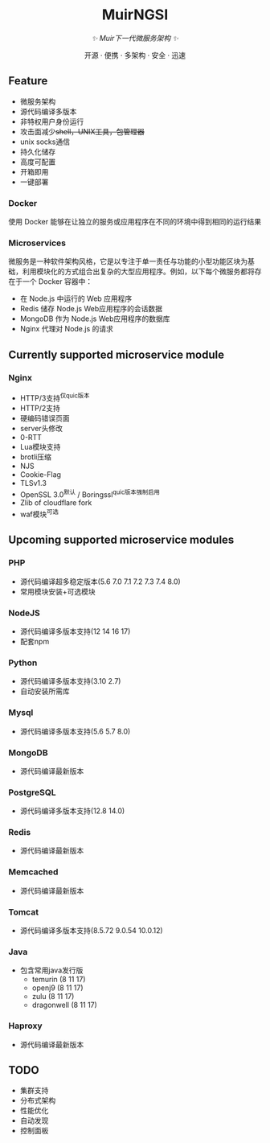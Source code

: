 <div align="center">

# MuirNGSI

_✨ Muir下一代微服务架构 ✨_

开源 · 便携 · 多架构 · 安全 · 迅速

</div>

## Feature
- 微服务架构
- 源代码编译多版本
- 非特权用户身份运行
- 攻击面减少~~shell，UNIX工具，包管理器~~
- unix socks通信
- 持久化储存
- 高度可配置
- 开箱即用
- 一键部署

### Docker
使用 Docker 能够在让独立的服务或应用程序在不同的环境中得到相同的运行结果

### Microservices
微服务是一种软件架构风格，它是以专注于单一责任与功能的小型功能区块为基础，利用模块化的方式组合出复杂的大型应用程序。例如，以下每个微服务都将存在于一个 Docker 容器中：

- 在 Node.js 中运行的 Web 应用程序
- Redis 储存 Node.js Web应用程序的会话数据
- MongoDB 作为 Node.js Web应用程序的数据库
- Nginx 代理对 Node.js 的请求

## Currently supported microservice module
### Nginx
- HTTP/3支持<sup>仅quic版本</sup>
- HTTP/2支持
- 硬编码错误页面
- server头修改
- 0-RTT
- Lua模块支持
- brotli压缩
- NJS
- Cookie-Flag
- TLSv1.3
- OpenSSL 3.0<sup>默认</sup> / Boringssl<sup>quic版本强制启用</sup>
- Zlib of cloudflare fork
- waf模块<sup>可选</sup>

## Upcoming supported microservice modules
### PHP
- 源代码编译超多稳定版本(5.6 7.0 7.1 7.2 7.3 7.4 8.0)
- 常用模块安装+可选模块

### NodeJS
- 源代码编译多版本支持(12 14 16 17)
- 配套npm

### Python
- 源代码编译多版本支持(3.10 2.7)
- 自动安装所需库

### Mysql
- 源代码编译多版本支持(5.6 5.7 8.0)

### MongoDB
- 源代码编译最新版本

### PostgreSQL
- 源代码编译多版本支持(12.8 14.0)

### Redis
- 源代码编译最新版本

### Memcached
- 源代码编译最新版本

### Tomcat
- 源代码编译多版本支持(8.5.72 9.0.54 10.0.12)

### Java
+ 包含常用java发行版
  + temurin (8 11 17)
  + openj9 (8 11 17)
  + zulu (8 11 17)
  + dragonwell (8 11 17)

### Haproxy
- 源代码编译最新版本

## TODO
- 集群支持
- 分布式架构
- 性能优化
- 自动发现
- 控制面板